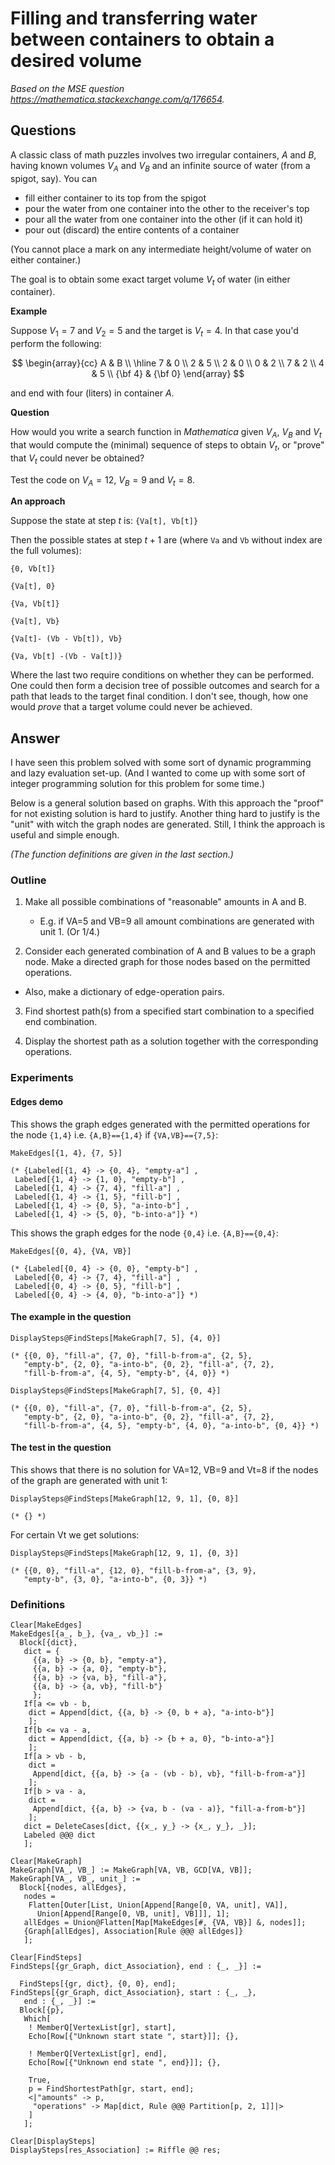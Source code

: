 # Filling and transferring water between containers to obtain a desired volume

*Based on the MSE question https://mathematica.stackexchange.com/q/176654.*

## Questions

A classic class of math puzzles involves two irregular containers, $A$ and $B$, having known volumes $V_A$ and $V_B$ and an infinite source of water (from a spigot, say).  You can 

 - fill either container to its top from the spigot
 - pour the water from one container into the other to the receiver's top
 - pour all the water from one container into the other (if it can hold it)
 - pour out (discard) the entire contents of a container

(You cannot place a mark on any intermediate height/volume of water on either container.) 

The goal is to obtain some exact target volume $V_t$ of water (in either container).  

**Example**

Suppose $V_1 = 7$ and $V_2 = 5$ and the target is $V_t = 4$.  In that case you'd perform the following:

$$
\begin{array}{cc}
A & B \\ \hline
7 & 0 \\
2 & 5 \\
2 & 0 \\
0 & 2 \\
7 & 2 \\
4 & 5 \\
{\bf 4} & {\bf 0} 
\end{array}
$$

and end with four (liters) in container $A$.

**Question**

How would you write a search function in *Mathematica* given $V_A$, $V_B$ and $V_t$ that would compute the (minimal) sequence of steps to obtain $V_t$, or "prove" that $V_t$ could never be obtained?

Test the code on $V_A = 12$, $V_B = 9$ and $V_t = 8$.

**An approach**

Suppose the state at step $t$ is:  `{Va[t], Vb[t]}`

Then the possible states at step $t+1$ are (where `Va` and `Vb` without index are the full volumes):

`{0, Vb[t]}`

`{Va[t], 0}`

`{Va, Vb[t]}` 

`{Va[t], Vb}`

`{Va[t]- (Vb - Vb[t]), Vb}`

`{Va, Vb[t] -(Vb - Va[t])}`

Where the last two require conditions on whether they can be performed.  One could then form a decision tree of possible outcomes and search for a path that leads to the target final condition.  I don't see, though, how one would *prove* that a target volume could never be achieved.

## Answer

I have seen this problem solved with some sort of dynamic programming and lazy evaluation set-up. (And I wanted to come up with some sort of integer programming solution for this problem for some time.)

Below is a general solution based on graphs. With this approach the "proof" for not existing solution is hard to justify. Another thing hard to justify is the "unit" with witch the graph nodes are generated. Still, I think the approach is useful and simple enough.

*(The function definitions are given in the last section.)*

### Outline

1. Make all possible combinations of "reasonable" amounts in A and B.

   - E.g. if VA=5 and VB=9 all amount combinations are generated with unit 1. (Or 1/4.)

2. Consider each generated combination of A and B values to be a graph node. Make a directed graph for those nodes based on the permitted operations.

  - Also, make a dictionary of edge-operation pairs.

3. Find shortest path(s) from a specified start combination to a specified end combination.

4. Display the shortest path as a solution together with the corresponding operations.


### Experiments

#### Edges demo

This shows the graph edges generated with the permitted operations for the node `{1,4}` i.e. `{A,B}=={1,4}` if `{VA,VB}=={7,5}`: 

    MakeEdges[{1, 4}, {7, 5}]
    
    (* {Labeled[{1, 4} -> {0, 4}, "empty-a"] , 
     Labeled[{1, 4} -> {1, 0}, "empty-b"] , 
     Labeled[{1, 4} -> {7, 4}, "fill-a"] , 
     Labeled[{1, 4} -> {1, 5}, "fill-b"] , 
     Labeled[{1, 4} -> {0, 5}, "a-into-b"] , 
     Labeled[{1, 4} -> {5, 0}, "b-into-a"]} *)


This shows the graph edges for the node `{0,4}` i.e. `{A,B}=={0,4}`:

    MakeEdges[{0, 4}, {VA, VB}]
    
    (* {Labeled[{0, 4} -> {0, 0}, "empty-b"] , 
     Labeled[{0, 4} -> {7, 4}, "fill-a"] , 
     Labeled[{0, 4} -> {0, 5}, "fill-b"] , 
     Labeled[{0, 4} -> {4, 0}, "b-into-a"]} *)

#### The example in the question

    DisplaySteps@FindSteps[MakeGraph[7, 5], {4, 0}]
    
    (* {{0, 0}, "fill-a", {7, 0}, "fill-b-from-a", {2, 5}, 
       "empty-b", {2, 0}, "a-into-b", {0, 2}, "fill-a", {7, 2}, 
       "fill-b-from-a", {4, 5}, "empty-b", {4, 0}} *)

    DisplaySteps@FindSteps[MakeGraph[7, 5], {0, 4}]
    
    (* {{0, 0}, "fill-a", {7, 0}, "fill-b-from-a", {2, 5},
       "empty-b", {2, 0}, "a-into-b", {0, 2}, "fill-a", {7, 2},
       "fill-b-from-a", {4, 5}, "empty-b", {4, 0}, "a-into-b", {0, 4}} *)


#### The test in the question

This shows that there is no solution for VA=12, VB=9 and Vt=8 if the nodes of the graph are generated with unit 1:

    DisplaySteps@FindSteps[MakeGraph[12, 9, 1], {0, 8}]
    
    (* {} *)
    
For certain Vt we get solutions:

    DisplaySteps@FindSteps[MakeGraph[12, 9, 1], {0, 3}]
    
    (* {{0, 0}, "fill-a", {12, 0}, "fill-b-from-a", {3, 9}, 
       "empty-b", {3, 0}, "a-into-b", {0, 3}} *)


### Definitions

    Clear[MakeEdges]
    MakeEdges[{a_, b_}, {va_, vb_}] :=
      Block[{dict},
       dict = {
         {{a, b} -> {0, b}, "empty-a"},
         {{a, b} -> {a, 0}, "empty-b"},
         {{a, b} -> {va, b}, "fill-a"},
         {{a, b} -> {a, vb}, "fill-b"}
         };
       If[a <= vb - b,
        dict = Append[dict, {{a, b} -> {0, b + a}, "a-into-b"}]
        ];
       If[b <= va - a,
        dict = Append[dict, {{a, b} -> {b + a, 0}, "b-into-a"}]
        ];
       If[a > vb - b,
        dict = 
         Append[dict, {{a, b} -> {a - (vb - b), vb}, "fill-b-from-a"}]
        ];
       If[b > va - a,
        dict = 
         Append[dict, {{a, b} -> {va, b - (va - a)}, "fill-a-from-b"}]
        ];
       dict = DeleteCases[dict, {{x_, y_} -> {x_, y_}, _}];
       Labeled @@@ dict
       ];
    
    Clear[MakeGraph]
    MakeGraph[VA_, VB_] := MakeGraph[VA, VB, GCD[VA, VB]];
    MakeGraph[VA_, VB_, unit_] :=
      Block[{nodes, allEdges},
       nodes = 
        Flatten[Outer[List, Union[Append[Range[0, VA, unit], VA]], 
          Union[Append[Range[0, VB, unit], VB]]], 1];
       allEdges = Union@Flatten[Map[MakeEdges[#, {VA, VB}] &, nodes]];
       {Graph[allEdges], Association[Rule @@@ allEdges]}
       ];
    
    Clear[FindSteps]
    FindSteps[{gr_Graph, dict_Association}, end : {_, _}] :=
      
      FindSteps[{gr, dict}, {0, 0}, end];
    FindSteps[{gr_Graph, dict_Association}, start : {_, _}, 
       end : {_, _}] :=
      Block[{p},
       Which[
        ! MemberQ[VertexList[gr], start],
        Echo[Row[{"Unknown start state ", start}]]; {},
        
        ! MemberQ[VertexList[gr], end],
        Echo[Row[{"Unknown end state ", end}]]; {},
        
        True,
        p = FindShortestPath[gr, start, end];
        <|"amounts" -> p, 
         "operations" -> Map[dict, Rule @@@ Partition[p, 2, 1]]|>
        ]
       ];
    
    Clear[DisplaySteps]
    DisplaySteps[res_Association] := Riffle @@ res;
